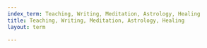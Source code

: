 ```yaml
---
index_term: Teaching, Writing, Meditation, Astrology, Healing
title: Teaching, Writing, Meditation, Astrology, Healing
layout: term

---
```

